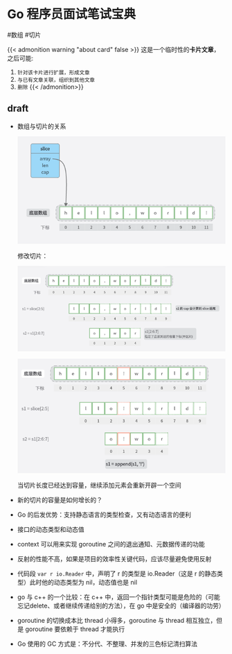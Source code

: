 # Go 程序员面试笔试宝典

<!--more-->
#数组 #切片

{{< admonition warning "about card" false >}}
这是一个临时性的**卡片文章**，之后可能:
1. `针对该卡片进行扩展，形成文章`
2. `与已有文章关联，组织到其他文章`
3. `删除`
{{< /admonition>}}


## draft

- 数组与切片的关系

    ![图 5](images/posts/20230528-153032089.png)  

    修改切片：

    ![图 6](images/posts/20230528-153043313.png)  

    ![图 7](images/posts/20230528-153102978.png)  

    当切片长度已经达到容量，继续添加元素会重新开辟一个空间

- 新的切片的容量是如何增长的？

- Go 的后发优势：支持静态语言的类型检查，又有动态语言的便利

- 接口的动态类型和动态值

- context 可以用来实现 goroutine 之间的退出通知、元数据传递的功能

- 反射的性能不高，如果是项目的效率性关键代码，应该尽量避免使用反射

- 代码段 `var r io.Reader` 中，声明了 r 的类型是 io.Reader（这是 r 的静态类型）此时他的动态类型为 nil，动态值也是 nil

- go 与 c++ 的一个比较：在 c++ 中，返回一个指针类型可能是危险的（可能忘记delete、或者继续传递给别的方法），在 go 中是安全的（编译器的功劳）

- goroutine 的切换成本比 thread 小得多，goroutine 与 thread 相互独立，但是 goroutine 要依赖于 thread 才能执行

- Go 使用的 GC 方式是：不分代、不整理、并发的三色标记清扫算法
